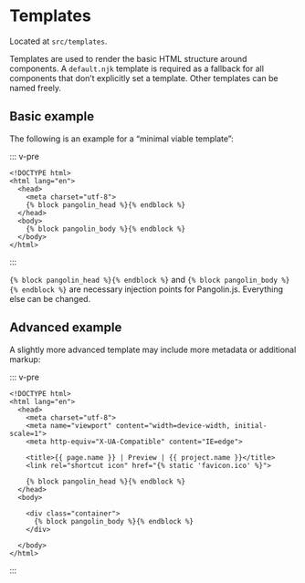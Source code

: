 # Templates

<OutdatedVersion version="5" />

Located at `src/templates`.

Templates are used to render the basic HTML structure around components. A `default.njk` template is required as a fallback for all components that don’t explicitly set a template. Other templates can be named freely.

## Basic example

The following is an example for a “minimal viable template”:

::: v-pre
```twig
<!DOCTYPE html>
<html lang="en">
  <head>
    <meta charset="utf-8">
    {% block pangolin_head %}{% endblock %}
  </head>
  <body>
    {% block pangolin_body %}{% endblock %}
  </body>
</html>
```
:::

`{% block pangolin_head %}{% endblock %}` and `{% block pangolin_body %}{% endblock %}` are necessary injection points for Pangolin.js. Everything else can be changed.

## Advanced example

A slightly more advanced template may include more metadata or additional markup:

::: v-pre
```twig
<!DOCTYPE html>
<html lang="en">
  <head>
    <meta charset="utf-8">
    <meta name="viewport" content="width=device-width, initial-scale=1">
    <meta http-equiv="X-UA-Compatible" content="IE=edge">

    <title>{{ page.name }} | Preview | {{ project.name }}</title>
    <link rel="shortcut icon" href="{% static 'favicon.ico' %}">

    {% block pangolin_head %}{% endblock %}
  </head>
  <body>

    <div class="container">
      {% block pangolin_body %}{% endblock %}
    </div>

  </body>
</html>
```
:::
